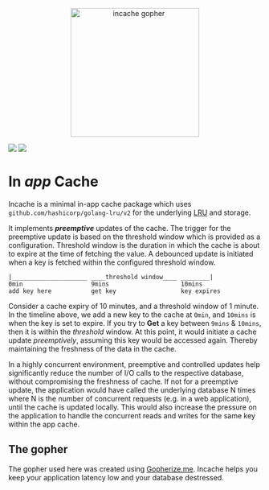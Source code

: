 <p align="center"><img src="https://github.com/user-attachments/assets/1038467d-6058-4227-8a59-cf29b847fb2b" alt="incache gopher" width="256px"/></p>

[![](https://github.com/naughtygopher/incache/actions/workflows/go.yml/badge.svg?branch=main)](https://github.com/naughtygopher/incache/actions)
[![](https://godoc.org/github.com/nathany/looper?status.svg)](http://godoc.org/github.com/naughtygopher/incache)

# In _app_ Cache

Incache is a minimal in-app cache package which uses `github.com/hashicorp/golang-lru/v2` for the underlying [LRU](https://en.wikipedia.org/wiki/Cache_replacement_policies#LRU) and storage.

It implements **_preemptive_** updates of the cache. The trigger for the preemptive update is based on the threshold window which is provided as a configuration. Threshold window is the duration in which the cache is about to expire at the time of fetching the value. A debounced update is initiated when a key is fetched within the configured threshold window.

```
|_____________________ ____threshold window____ ________|
0min                   9mins                    10mins
add key here           get key                  key expires
```

Consider a cache expiry of 10 minutes, and a threshold window of 1 minute. In the timeline above, we add a new key to the cache at `0min`, and `10mins` is when the key is set to expire. If you try to **Get** a key between `9mins` & `10mins`, then it is within the _threshold_ window. At this point, it would initiate a cache update _preemptively_, assuming this key would be accessed again. Thereby maintaining the freshness of the data in the cache.

In a highly concurrent environment, preemptive and controlled updates help significantly reduce the number of I/O calls to the respective database, without compromising the freshness of cache. If not for a preemptive update, the application would have called the underlying database N times where N is the number of concurrent requests (e.g. in a web application), until the cache is updated locally. This would also increase the pressure on the application to handle the concurrent reads and writes for the same key within the app cache.

## The gopher

The gopher used here was created using [Gopherize.me](https://gopherize.me/). Incache helps you keep your application latency low and your database destressed.
